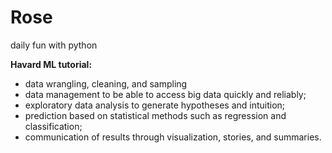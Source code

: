# Rose
daily fun with python



**Havard ML tutorial:**

* data wrangling, cleaning, and sampling
* data management to be able to access big data quickly and reliably;
* exploratory data analysis to generate hypotheses and intuition;
* prediction based on statistical methods such as regression and classification;
* communication of results through visualization, stories, and summaries.
